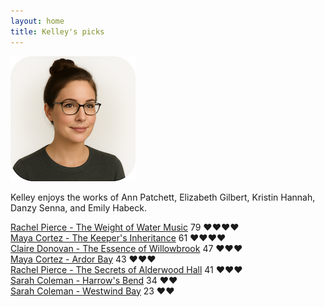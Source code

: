 ```yaml
---
layout: home
title: Kelley's picks
---
```


![Kelley](/assets/kelley.png)

Kelley enjoys the works of Ann Patchett, Elizabeth Gilbert, Kristin Hannah, Danzy Senna, and Emily Habeck.

[Rachel Pierce - The Weight of Water Music](/works/Rachel-Pierce-The-Weight-of-Water-Music.html) 79 ❤️❤️❤️❤️  
[Maya Cortez - The Keeper's Inheritance](/works/Maya-Cortez-The-Keeper's-Inheritance.html) 61 ❤️❤️❤️❤️  
[Claire Donovan - The Essence of Willowbrook](/works/Claire-Donovan-The-Essence-of-Willowbrook.html) 47 ❤️❤️❤️  
[Maya Cortez - Ardor Bay](/works/Maya-Cortez-Ardor-Bay.html) 43 ❤️❤️❤️  
[Rachel Pierce - The Secrets of Alderwood Hall](/works/Rachel-Pierce-The-Secrets-of-Alderwood-Hall.html) 41 ❤️❤️❤️  
[Sarah Coleman - Harrow's Bend](/works/Sarah-Coleman-Harrows-Bend.html) 34 ❤️❤️  
[Sarah Coleman - Westwind Bay](/works/Sarah-Coleman-Westwind-Bay.html) 23 ❤️❤️  

